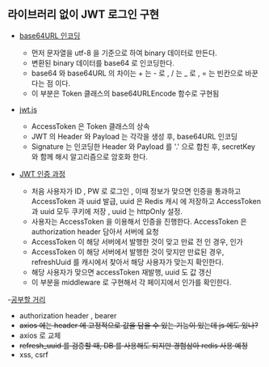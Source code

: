 ## 라이브러리 없이 JWT 로그인 구현<br>
  
- [base64URL 인코딩 ](#base64URL-)<br>
    - 먼저 문자열을 utf-8 을 기준으로 하여 binary 데이터로 만든다. 
    - 변환된 binary 데이터를 base64 로 인코딩한다.
    - base64 와 base64URL 의 차이는 + 는 - 로 , / 는 _ 로 , = 는 빈칸으로 바꾼다는 점 이다.
    - 이 부분은 Token 클래스의 base64URLEncode 함수로 구현됨

- [jwt.js](#jwt-)<br>

    - AccessToken 은 Token 클래스의 상속
    - JWT 의 Header 와 Payload 는 각각을 생성 후, base64URL 인코딩
    - Signature 는 인코딩한  Header 와 Payload 를 '.' 으로 합친 후, secretKey 와 함께 해시 알고리즘으로 암호화 한다.

- [JWT 인증 과정 ](#jwt-) <br>
   - 처음 사용자가 ID , PW 로 로그인 , 이때 정보가 맞으면 인증을 통과하고 AccessToken 과 uuid 발급, uuid 은 Redis 캐시 에 저장하고 AccessToken 과 uuid 모두 쿠키에 저장 , uuid 는 httpOnly 설정.
   - 사용자는 AccessToken 을 이용해서 인증을 진행한다. AccessToken 은 authorization header 담아서 서버에 요청
   - AccessToken 이 해당 서버에서 발행한 것이 맞고 만료 전 인 경우, 인가
   - AccessToken 이 해당 서버에서 발행한 것이 맞지만 만료된 경우, refreshUuid 를 캐시에서 찾아서 해당 사용자가 맞는지 확인한다.
   - 해당 사용자가 맞으면 accessToken 재발행, uuid 도 값 갱신
   - 이 부분을 middleware 로 구현해서 각 페이지에서 인가를 확인한다.

-[공부할 거리 ](#jwt-) <br>
   - authorization header , bearer
   - ~~axios 에는 header 에 고정적으로 값을 담을 수 있는 기능이 있는데 js 에도 있나?~~
   - axios 로 교체
   - ~~refresh_uuid 를 검증할 때, DB 를 사용해도 되지만 경험삼아 redis 사용 예정~~
   - xss, csrf 
